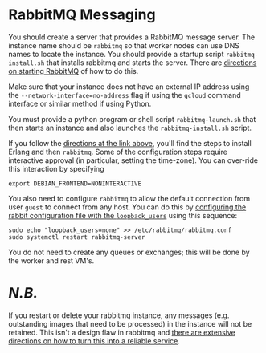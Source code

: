 # RabbitMQ Messaging

You should create a server that provides a RabbitMQ message server. The instance name should be `rabbitmq` so that worker nodes can use DNS names to locate the instance. You should provide a startup script `rabbitmq-install.sh` that installs rabbitmq and starts the server. There are [directions on starting RabbitMQ](https://computingforgeeks.com/how-to-install-latest-rabbitmq-server-on-ubuntu-18-04-lts/) of how to do this.

Make sure that your instance does not have an external IP address using the `--network-interface=no-address` flag if using the `gcloud` command interface or similar method if using Python.

You must provide a python program or shell script `rabbitmq-launch.sh` that then starts an instance and also launches the `rabbitmq-install.sh` script.

If you follow the [directions at the link above](https://computingforgeeks.com/how-to-install-latest-rabbitmq-server-on-ubuntu-18-04-lts/), you'll find the steps to install Erlang and then `rabbitmq`. Some of the configuration steps require interactive approval (in particular, setting the time-zone). You can over-ride this interaction by specifying
```
export DEBIAN_FRONTEND=NONINTERACTIVE
```
You also need to configure `rabbitmq` to allow the default connection from user `guest` to connect from any host. You can do this by [configuring the rabbit configuration file with the `loopback_users`](https://www.rabbitmq.com/access-control.html#loopback-users) using this sequence:
```
sudo echo "loopback_users=none" >> /etc/rabbitmq/rabbitmq.conf
sudo systemctl restart rabbitmq-server
```

You do not need to create any queues or exchanges; this will be done by the worker and rest VM's.

# *N.B.*

If you restart or delete your rabbitmq instance, any messages (e.g. outstanding images that need to be processed) in the instance will not be retained. This isn't a design flaw in rabbitmq and [there are extensive directions on how to turn this into a reliable service](https://www.rabbitmq.com/admin-guide.html).